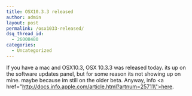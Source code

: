 ```yaml
---
title: OSX10.3.3 released
author: admin
layout: post
permalink: /osx1033-released/
dsq_thread_id:
  - 26008480
categories:
  - Uncategorized
---
```

If you have a mac and OSX10.3, OSX 10.3.3 was released today. its up on the software updates panel, but for some reason its not showing up on mine. maybe because im still on the older beta. Anyway, info <a href=\"http://docs.info.apple.com/article.html?artnum=25711\">here</a>.